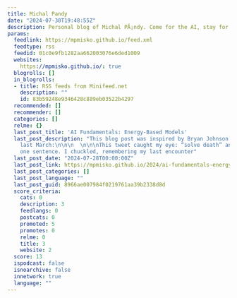 ```yaml
---
title: Michal Pandy
date: "2024-07-30T19:48:55Z"
description: Personal blog of Michal PÃ¡ndy. Come for the AI, stay for the jokes.
params:
  feedlink: https://mpmisko.github.io/feed.xml
  feedtype: rss
  feedid: 01c0e9fb1282aa662003076e6ded1009
  websites:
    https://mpmisko.github.io/: true
  blogrolls: []
  in_blogrolls:
  - title: RSS feeds from Minifeed.net
    description: ""
    id: 83b59248e9346428c889eb03522b4297
  recommended: []
  recommender: []
  categories: []
  relme: {}
  last_post_title: 'AI Fundamentals: Energy-Based Models'
  last_post_description: "This blog post was inspired by Bryan Johnson’s tweet from
    last March:\n\n\n  \n\n\nThis tweet caught my eye: “solve death” and “EBMs” in
    one sentence. I chuckled, remembering my last encounter"
  last_post_date: "2024-07-28T00:00:00Z"
  last_post_link: https://mpmisko.github.io/2024/ai-fundamentals-energy-based-models/
  last_post_categories: []
  last_post_language: ""
  last_post_guid: 8966ae007984f0219761aa39b2338d8d
  score_criteria:
    cats: 0
    description: 3
    feedlangs: 0
    postcats: 0
    promoted: 5
    promotes: 0
    relme: 0
    title: 3
    website: 2
  score: 13
  ispodcast: false
  isnoarchive: false
  innetwork: true
  language: ""
---
```

